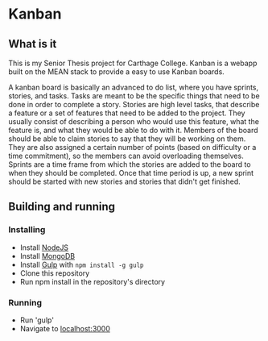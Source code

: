 # Kanban

## What is it

This is my Senior Thesis project for Carthage College. Kanban is a webapp built on the MEAN stack to provide a easy to use Kanban boards.

A kanban board is basically an advanced to do list, where you have sprints, stories, and tasks. Tasks are meant to be the specific things that need to be done in order to complete a story. Stories are high level tasks, that describe a feature or a set of features that need to be added to the project. They usually consist of describing a person who would use this feature, what the feature is, and what they would be able to do with it. Members of the board should be able to claim stories to say that they will be working on them. They are also assigned a certain number of points (based on difficulty or a time commitment), so the members can avoid overloading themselves. Sprints are a time frame from which the stories are added to the board to when they should be completed. Once that time period is up, a new sprint should be started with new stories and stories that didn't get finished.

## Building and running

### Installing

- Install [NodeJS](https://nodejs.org/)
- Install [MongoDB](https://www.mongodb.org/downloads)
- Install [Gulp](http://gulpjs.com/) with `npm install -g gulp`
- Clone this repository
- Run npm install in the repository's directory

### Running

- Run 'gulp'
- Navigate to [localhost:3000](http://localhost:3000)